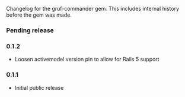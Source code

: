 Changelog for the gruf-commander gem. This includes internal history before the gem was made.

### Pending release

### 0.1.2

- Loosen activemodel version pin to allow for Rails 5 support

### 0.1.1

- Initial public release
